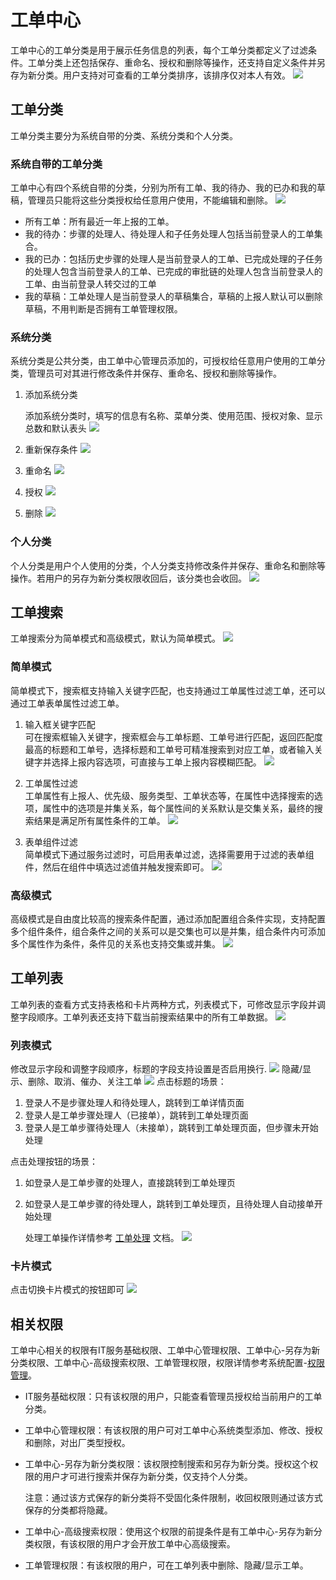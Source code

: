 # 工单中心
工单中心的工单分类是用于展示任务信息的列表，每个工单分类都定义了过滤条件。工单分类上还包括保存、重命名、授权和删除等操作，还支持自定义条件并另存为新分类。用户支持对可查看的工单分类排序，该排序仅对本人有效。
![](images/工单中心.png)

## 工单分类
工单分类主要分为系统自带的分类、系统分类和个人分类。

### 系统自带的工单分类
工单中心有四个系统自带的分类，分别为所有工单、我的待办、我的已办和我的草稿，管理员只能将这些分类授权给任意用户使用，不能编辑和删除。
![](images/系统自带的工单分类.png)
- 所有工单：所有最近一年上报的工单。
- 我的待办：步骤的处理人、待处理人和子任务处理人包括当前登录人的工单集合。
- 我的已办：包括历史步骤的处理人是当前登录人的工单、已完成处理的子任务的处理人包含当前登录人的工单、已完成的审批链的处理人包含当前登录人的工单、由当前登录人转交过的工单
- 我的草稿：工单处理人是当前登录人的草稿集合，草稿的上报人默认可以删除草稿，不用判断是否拥有工单管理权限。

### 系统分类
系统分类是公共分类，由工单中心管理员添加的，可授权给任意用户使用的工单分类，管理员可对其进行修改条件并保存、重命名、授权和删除等操作。
1. 添加系统分类
   
   添加系统分类时，填写的信息有名称、菜单分类、使用范围、授权对象、显示总数和默认表头
![](images/添加系统分类.gif)
1. 重新保存条件
   ![](images/重新保存条件.gif)
2. 重命名
   ![](images/重命名.gif)
3. 授权
   ![](images/授权.gif)
4. 删除
   ![](images/删除分类.gif)
### 个人分类
个人分类是用户个人使用的分类，个人分类支持修改条件并保存、重命名和删除等操作。若用户的另存为新分类权限收回后，该分类也会收回。
![](images/个人分类.png)
## 工单搜索
工单搜索分为简单模式和高级模式，默认为简单模式。
![](images/工单搜索.gif)
### 简单模式
简单模式下，搜索框支持输入关键字匹配，也支持通过工单属性过滤工单，还可以通过工单表单属性过滤工单。
1. 输入框关键字匹配<br>
   可在搜索框输入关键字，搜索框会与工单标题、工单号进行匹配，返回匹配度最高的标题和工单号，选择标题和工单号可精准搜索到对应工单，或者输入关键字并选择上报内容选项，可直接与工单上报内容模糊匹配。
   ![](images/工单搜索_关键字匹配.gif)

2. 工单属性过滤<br>
   工单属性有上报人、优先级、服务类型、工单状态等，在属性中选择搜索的选项，属性中的选项是并集关系，每个属性间的关系默认是交集关系，最终的搜索结果是满足所有属性条件的工单。
   ![](images/工单搜索_工单属性过滤.gif)

3. 表单组件过滤<br>
   简单模式下通过服务过滤时，可启用表单过滤，选择需要用于过滤的表单组件，然后在组件中填选过滤值并触发搜索即可。
   ![](images/工单搜索_表单组件过滤.gif)

### 高级模式
高级模式是自由度比较高的搜索条件配置，通过添加配置组合条件实现，支持配置多个组件条件，组合条件之间的关系可以是交集也可以是并集，组合条件内可添加多个属性作为条件，条件见的关系也支持交集或并集。
![](images/工单搜索_高级搜索.gif)

## 工单列表
工单列表的查看方式支持表格和卡片两种方式，列表模式下，可修改显示字段并调整字段顺序。工单列表还支持下载当前搜索结果中的所有工单数据。
![](images/工单列表.png)

### 列表模式
修改显示字段和调整字段顺序，标题的字段支持设置是否启用换行.
![](images/工单列表_显示字段.png)
隐藏/显示、删除、取消、催办、关注工单
![](images/工单列表_操作.png)
点击标题的场景：<br>
1. 登录人不是步骤处理人和待处理人，跳转到工单详情页面
2. 登录人是工单步骤处理人（已接单），跳转到工单处理页面
3. 登录人是工单步骤待处理人（未接单），跳转到工单处理页面，但步骤未开始处理
   
点击处理按钮的场景：<br>
1. 如登录人是工单步骤的处理人，直接跳转到工单处理页
2. 如登录人是工单步骤的待处理人，跳转到工单处理页，且待处理人自动接单开始处理
   
   处理工单操作详情参考 [工单处理](../工单处理/工单处理.md) 文档。
![](images/工单列表_处理.png)

### 卡片模式
点击切换卡片模式的按钮即可
![](images/工单列表_卡片模式.png)

## 相关权限
工单中心相关的权限有IT服务基础权限、工单中心管理权限、工单中心-另存为新分类权限、工单中心-高级搜索权限、工单管理权限，权限详情参考系统配置-[权限管理](../../100.系统配置/1.用户和权限/用户和权限.md)。
- IT服务基础权限：只有该权限的用户，只能查看管理员授权给当前用户的工单分类。
  
- 工单中心管理权限：有该权限的用户可对工单中心系统类型添加、修改、授权和删除，对出厂类型授权。
  
- 工单中心-另存为新分类权限：该权限控制搜索和另存为新分类。授权这个权限的用户才可进行搜索并保存为新分类，仅支持个人分类。
  
  注意：通过该方式保存的新分类将不受固化条件限制，收回权限则通过该方式保存的分类都将隐藏。

- 工单中心-高级搜索权限：使用这个权限的前提条件是有工单中心-另存为新分类权限，有该权限的用户才会开放工单中心高级搜索。
  
- 工单管理权限：有该权限的用户，可在工单列表中删除、隐藏/显示工单。